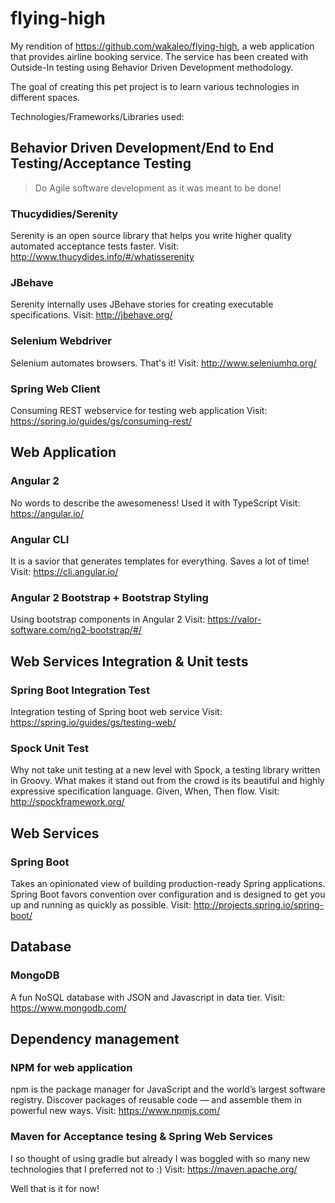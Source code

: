 # flying-high
My rendition of https://github.com/wakaleo/flying-high, a web application that provides airline booking service. The service has been created with Outside-In testing using Behavior Driven Development methodology.

The goal of creating this pet project is to learn various technologies in different spaces.

Technologies/Frameworks/Libraries used:

## Behavior Driven Development/End to End Testing/Acceptance Testing
> Do Agile software development as it was meant to be done!

### Thucydidies/Serenity
Serenity is an open source library that helps you write higher quality automated acceptance tests faster.
Visit: http://www.thucydides.info/#/whatisserenity

### JBehave
Serenity internally uses JBehave stories for creating executable specifications.
Visit: http://jbehave.org/

### Selenium Webdriver
Selenium automates browsers. That's it!
Visit: http://www.seleniumhq.org/

### Spring Web Client
Consuming REST webservice for testing web application
Visit: https://spring.io/guides/gs/consuming-rest/

## Web Application

### Angular 2
No words to describe the awesomeness! Used it with TypeScript
Visit: https://angular.io/

### Angular CLI
It is a savior that generates templates for everything. Saves a lot of time!
Visit: https://cli.angular.io/

### Angular 2 Bootstrap + Bootstrap Styling
Using bootstrap components in Angular 2
Visit: https://valor-software.com/ng2-bootstrap/#/

## Web Services Integration & Unit tests

### Spring Boot Integration Test
Integration testing of Spring boot web service
Visit: https://spring.io/guides/gs/testing-web/

### Spock Unit Test
Why not take unit testing at a new level with Spock, a testing library written in Groovy. What makes it stand out from the crowd is its beautiful and highly expressive specification language. Given, When, Then flow.
Visit: http://spockframework.org/

## Web Services

### Spring Boot
Takes an opinionated view of building production-ready Spring applications. Spring Boot favors convention over configuration and is designed to get you up and running as quickly as possible.
Visit: http://projects.spring.io/spring-boot/

## Database

### MongoDB
A fun NoSQL database with JSON and Javascript in data tier.
Visit: https://www.mongodb.com/

## Dependency management

### NPM for web application
npm is the package manager for JavaScript and the world’s largest software registry. Discover packages of reusable code — and assemble them in powerful new ways.
Visit: https://www.npmjs.com/

### Maven for Acceptance tesing & Spring Web Services
I so thought of using gradle but already I was boggled with so many new technologies that I preferred not to :)
Visit: https://maven.apache.org/

Well that is it for now!
